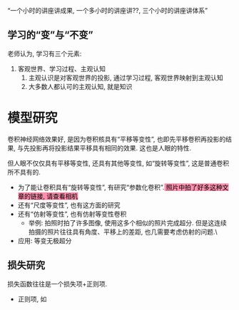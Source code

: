 “一个小时的讲座讲成果, 一个多小时的讲座讲??, 三个小时的讲座讲体系”

## 学习的“变”与“不变”

老师认为, 学习有三个元素:
1. 客观世界、学习过程、主观认知
	1. 主观认识是对客观世界的投影, 通过学习过程, 客观世界映射到主观认知
	2. 大多数人都认可的主观认知, 就是知识

# 模型研究

卷积神经网络效果好, 是因为卷积核具有“平移等变性”, 也即先平移卷积再投影的结果, 与先投影再将投影结果平移具有相同的效果. 这也是人眼的特性. 

但人眼不仅仅具有平移等变性, 还具有其他等变性, 如“旋转等变性”, 这是普通卷积所不具有的. 
- 为了能让卷积具有“旋转等变性”, 有研究“参数化卷积”.<mark style="background: #FF5582A6;"> 照片中拍了好多这种文章的链接, 请查看相机</mark>
- 还有“尺度等变性”, 也有这方面的研究
- 还有“仿射等变性”, 也有仿射等变性卷积
	- 举例: 拍照时拍了许多图像, 使用这多个相似的照片完成超分. 但是这连续拍摄的照片往往具有角度、平移上的差距, 也几需要考虑仿射的问题.\
- 应用: 等变无极超分


## 损失研究

损失函数往往是一个损失项+正则项.
- 正则项, 如